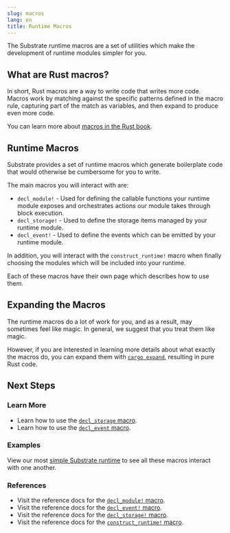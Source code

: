 ```yaml
---
slug: macros
lang: en
title: Runtime Macros
---
```


The Substrate runtime macros are a set of utilities which make the development of runtime modules simpler for you.

## What are Rust macros?

In short, Rust macros are a way to write code that writes more code. Macros work by matching against the specific patterns defined in the macro rule, capturing part of the match as variables, and then expand to produce even more code.

You can learn more about [macros in the Rust book](https://doc.rust-lang.org/book/ch19-06-macros.html).

## Runtime Macros

Substrate provides a set of runtime macros which generate boilerplate code that would otherwise be cumbersome for you to write.

The main macros you will interact with are:

* `decl_module!` - Used for defining the callable functions your runtime module exposes and orchestrates actions our module takes through block execution.
* `decl_storage!` - Used to define the storage items managed by your runtime module.
* `decl_event!` - Used to define the events which can be emitted by your runtime module.

In addition, you will interact with the `construct_runtime!` macro when finally choosing the modules which will be included into your runtime.

Each of these macros have their own page which describes how to use them.

## Expanding the Macros

The runtime macros do a lot of work for you, and as a result, may sometimes feel like magic. In general, we suggest that you treat them like magic.

However, if you are interested in learning more details about what exactly the macros do, you can expand them with [`cargo expand`](https://github.com/dtolnay/cargo-expand), resulting in pure Rust code.

## Next Steps

### Learn More

* Learn how to use the [`decl_storage` macro](storage).
* Learn how to use the [`decl_event` macro](events).

### Examples

View our most [simple Substrate runtime](index) to see all these macros interact with one another.

### References

* Visit the reference docs for the [`decl_module!` 
macro](https://substrate.dev/rustdocs/master/frame_support/macro.decl_module.html).
* Visit the reference docs for the [`decl_event!` 
macro](https://substrate.dev/rustdocs/master/frame_support/macro.decl_event.html).
* Visit the reference docs for the [`decl_storage!` 
macro](https://substrate.dev/rustdocs/master/frame_support/macro.decl_storage.html).
* Visit the reference docs for the [`construct_runtime!` 
macro](https://substrate.dev/rustdocs/master/frame_support/macro.construct_runtime.html).
